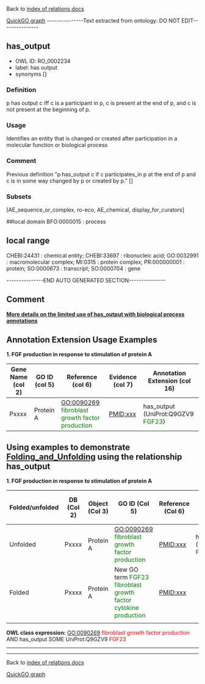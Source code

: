 Back to [index of relations docs](https://github.com/geneontology/annotation_extensions/tree/master/doc)

[QuickGO graph](http://www.ebi.ac.uk/QuickGO/AnnotationExtensionRelations.html)
---------------Text extracted from ontology: DO NOT EDIT---------------

## has_output
* OWL ID: RO_0002234
* label: has output
* synonyms
[]

### Definition
p has output c iff c is a participant in p, c is present at the end of p, and c is not present at the beginning of p.

### Usage
Identifies an entity that is changed or created after participation in a molecular function or biological process

### Comment
Previous definition "p has_output c if c participates_in p at  the end of p and c is in some way changed by p or created by p." []

### Subsets
[AE_sequence_or_complex, ro-eco, AE_chemical, display_for_curators]

##local domain
BFO:0000015 : process

## local range
CHEBI:24431 : chemical entity; CHEBI:33697 : ribonucleic acid; GO:0032991 : macromolecular complex; MI:0315 : protein complex; PR:000000001 : protein; SO:0000673 : transcript; SO:0000704 : gene

---------------END AUTO GENERATED SECTION---------------























Comment
-------

[**More details on the limited use of has\_output with biological process annotations**](https://github.com/geneontology/annotation_extensions/blob/master/doc/has_participant.md)

Annotation Extension Usage Examples
-----------------------------------

**1. FGF production in response to stimulation of protein A**

| Gene Name (col 2) | GO ID (col 5) | Reference (col 6)                                                                 | Evidence (col 7) | Annotation Extension (col 16)                                       |
|-------------------|---------------|-----------------------------------------------------------------------------------|------------------|---------------------------------------------------------------------|
| Pxxxx             | Protein A     | <GO:0090269> <span style="color:green">fibroblast growth factor production</span> | <PMID:xxx>       | has\_output (UniProt:Q9GZV9 <span style="color:green">FGF23</span>) |

Using examples to demonstrate [Folding\_and\_Unfolding](http://wiki.geneontology.org/index.php/Folding_and_Unfolding) using the relationship has\_output
----------------------------------------------------------------------------------------------------------------------------

**1. FGF production in response to stimulation of protein A**

| Folded/unfolded | DB (Col 2) | Object (Col 3) | GO ID (Col 5)                                                                                   | Reference (Col 6) | Extension (Col 16)                                                  | Parent terms for new folded GO term                                                   |
|-----------------|------------|----------------|-------------------------------------------------------------------------------------------------|-------------------|---------------------------------------------------------------------|---------------------------------------------------------------------------------------|
| Unfolded        | Pxxxx      | Protein A      | <GO:0090269> <span style="color:green">fibroblast growth factor production</span>               | <PMID:xxx>        | has\_output (UniProt:Q9GZV9 <span style="color:green">FGF23</span>) |                                                                                       |
| Folded          | Pxxxx      | Protein A      | New GO term <span style="color:green">FGF23 fibroblast growth factor cytokine production</span> | <PMID:xxx>        |                                                                     | is\_a <GO:0090269> <span style="color:red">fibroblast growth factor production</span> |
||

**OWL class expression:** <GO:0090269> <span style="color:red">fibroblast growth factor production</span> AND has\_output SOME UniProt:Q9GZV9 <span style="color:red">FGF23</span>

------------------------------------------------------------------------

------------------------------------------------------------------------

Back to [index of relations docs](https://github.com/geneontology/annotation_extensions/tree/master/doc)

[QuickGO graph](http://www.ebi.ac.uk/QuickGO/AnnotationExtensionRelations.html)

